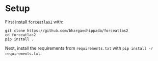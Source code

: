 # Setup

First [install `forceatlas2`](https://github.com/bhargavchippada/forceatlas2/issues/34#issuecomment-1102409914) with:
```
git clone https://github.com/bhargavchippada/forceatlas2
cd forceatlas2
pip install .
```

Next, install the requirements from `requirements.txt` with `pip install -r requirements.txt`.

